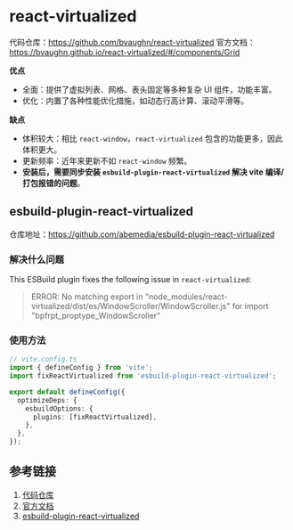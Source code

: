 # react-virtualized

代码仓库：https://github.com/bvaughn/react-virtualized
官方文档：https://bvaughn.github.io/react-virtualized/#/components/Grid

**优点**

- 全面：提供了虚拟列表、网格、表头固定等多种复杂 UI 组件，功能丰富。
- 优化：内置了各种性能优化措施，如动态行高计算、滚动平滑等。

**缺点**

- 体积较大：相比 `react-window`，`react-virtualized` 包含的功能更多，因此体积更大。
- 更新频率：近年来更新不如 `react-window` 频繁。
- **安装后，需要同步安装 `esbuild-plugin-react-virtualized` 解决 vite 编译/打包报错的问题**。

## esbuild-plugin-react-virtualized

仓库地址：https://github.com/abemedia/esbuild-plugin-react-virtualized

### 解决什么问题

This ESBuild plugin fixes the following issue in `react-virtualized`:

> ERROR: No matching export in "node_modules/react-virtualized/dist/es/WindowScroller/WindowScroller.js" for import "bpfrpt_proptype_WindowScroller"

### 使用方法

```ts
// vite.config.ts
import { defineConfig } from 'vite';
import fixReactVirtualized from 'esbuild-plugin-react-virtualized';

export default defineConfig({
  optimizeDeps: {
    esbuildOptions: {
      plugins: [fixReactVirtualized],
    },
  },
});
```

## 参考链接

1. [代码仓库](https://github.com/bvaughn/react-virtualized)
2. [官方文档](https://bvaughn.github.io/react-virtualized/#/components/Grid)
3. [esbuild-plugin-react-virtualized](https://github.com/abemedia/esbuild-plugin-react-virtualized)
